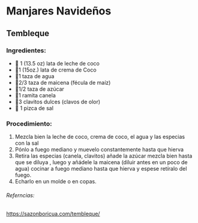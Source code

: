 # Manjares Navideños
## Tembleque

### Ingredientes:


- 🥛 1  (13.5 oz) lata de leche de coco
- 🥥1 (15oz.) lata de crema de Coco
- 🚰1 taza de agua
- 🌾2/3 taza de maicena (fécula de maíz)
- 🍬1/2 taza de azúcar
- 🥣1 ramita canela
- 🍬3 clavitos dulces (clavos de olor)
- 🧂 1 pizca de sal

### Procedimiento:

1. Mezcla bien la leche de coco,  crema de coco, el agua y las especias con la sal
2. Pónlo a fuego mediano y muevelo constantemente hasta que hierva
3. Retira las especias (canela, clavitos) añade la azúcar mezcla bien hasta que se diluya , luego y añádele la maicena  (diluir antes en un poco de agua) cocinar a fuego mediano hasta que hierva y espese retíralo del fuego.
4. Echarlo en un molde o en copas.

###### Referncias:
https://sazonboricua.com/tembleque/
